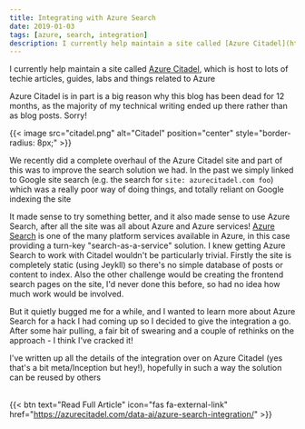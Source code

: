 ```yaml
---
title: Integrating with Azure Search
date: 2019-01-03
tags: [azure, search, integration]
description: I currently help maintain a site called [Azure Citadel](https://azurecitadel.com), which is host to lots of techie articles, guides, labs and things related to Azure. Azure Citadel is in part is a big reason why this blog has been dead for 12 months, as the majority of my technical writing ended up there rather than as blog posts. Sorry!
---
```


I currently help maintain a site called [Azure Citadel](https://azurecitadel.com), which is host to lots of techie articles, guides, labs and things related to Azure

Azure Citadel is in part is a big reason why this blog has been dead for 12 months, as the majority of my technical writing ended up there rather than as blog posts. Sorry!

{{< image src="citadel.png" alt="Citadel" position="center" style="border-radius: 8px;" >}}

We recently did a complete overhaul of the Azure Citadel site and part of this was to improve the search solution we had. In the past we simply linked to Google site search (e.g. the search for `site: azurecitadel.com foo`) which was a really poor way of doing things, and totally reliant on Google indexing the site

It made sense to try something better, and it also made sense to use Azure Search, after all the site was all about Azure and Azure services! [Azure Search](https://azure.microsoft.com/en-gb/services/search/) is one of the many platform services available in Azure, in this case providing a turn-key "search-as-a-service" solution. I knew getting Azure Search to work with Citadel wouldn't be particularly trivial. Firstly the site is completely static (using Jeykll) so there's no simple database of posts or content to index. Also the other challenge would be creating the frontend search pages on the site, I'd never done this before, so had no idea how much work would be involved.

But it quietly bugged me for a while, and I wanted to learn more about Azure Search for a hack I had coming up so I decided to give the integration a go. After some hair pulling, a fair bit of swearing and a couple of rethinks on the approach - I think I've cracked it!

I've written up all the details of the integration over on Azure Citadel (yes that's a bit meta/Inception but hey!), hopefully in such a way the solution can be reused by others
  
  &nbsp;  
{{< btn text="Read Full Article" icon="fas fa-external-link" href="https://azurecitadel.com/data-ai/azure-search-integration/" >}}